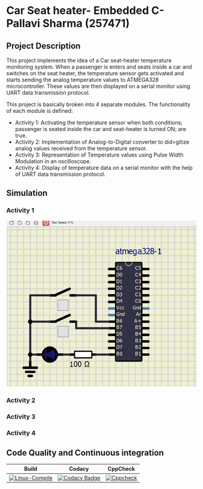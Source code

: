 # Car Seat heater- Embedded C- Pallavi Sharma (257471)


## Project Description

This project implements the idea of a Car seat-heater temperature monitoring system. When a passenger is enters and seats inside a car and switches on the seat heater, the temperature sensor gets activated and starts sending the analog temperature values to ATMEGA328 microcontroller. These values are then displayed on a serial monitor using UART data transmission protocol. 

This project is basically broken into 4 separate modules. The functionality of each module is defined:

* Activity 1: Activating the temperature sensor when both conditions; passenger is seated inside the car and seat-heater is turned ON; are true.
* Activity 2: Implementation of Analog-to-Digital converter to did=gitize analog values received from the temperature sensor.  
* Activity 3: Representation of Temperature values using Pulse Width Modulation in an oscilloscope.
* Activity 4: Display of temperature data on a serial monitor with the help of UART data transmission protocol.

## Simulation

### Activity 1
![](Simulation/Activity1.gif)

### Activity 2


### Activity 3


### Activity 4


## Code Quality and Continuous integration 

| Build | Codacy | CppCheck |
|:-------:|:-------:|:------:|
| [![Linux-Compile](https://github.com/Pallavi-2500/Emb-C-Activity-1/actions/workflows/CodeCompile.yml/badge.svg)](https://github.com/Pallavi-2500/Emb-C-Activity-1/actions/workflows/CodeCompile.yml) | [![Codacy Badge](https://app.codacy.com/project/badge/Grade/6ba094bda54e4ce19e67160b1e349322)](https://www.codacy.com/gh/Pallavi-2500/Emb-C-Activity-1/dashboard?utm_source=github.com&amp;utm_medium=referral&amp;utm_content=Pallavi-2500/Emb-C-Activity-1&amp;utm_campaign=Badge_Grade) | [![Cppcheck](https://github.com/Pallavi-2500/Emb-C-Activity-1/actions/workflows/CodeQuality.yml/badge.svg)](https://github.com/Pallavi-2500/Emb-C-Activity-1/actions/workflows/CodeQuality.yml) | 


